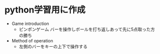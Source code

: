  # python学習用に作成 
 - Game introduction
   - ピンポンゲーム バーを操作しボールを打ち返しあって先に5点取った方の勝ち
 - Method of operation
   - 左側のバーをキーの上下で操作する
